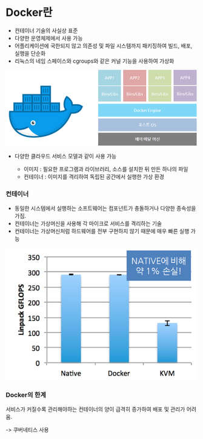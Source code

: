 # Docker란

- 컨테이너 기술의 사실상 표준
- 다양한 운영체제에서 사용 가능
- 어플리케이션에 국한되지 않고 의존성 및 파일 시스템까지 패키징하여 빌드, 배포, 실행을 단순화
- 리눅스의 네임 스페이스와 cgroups와 같은 커널 기능을 사용하여 가상화

![](./docker.png)

* 다양한 클라우드 서비스 모델과 같이 사용 가능

  * 이미지 : 필요한 프로그램과 라이브러리, 소스를 설치한 뒤 만든 하나의 파일
  * 컨테이너 : 이미지를 격리하여 독립된 공간에서 실행한 가상 환경

  

### 컨테이너

* 동일한 시스템에서 실행하는 소프트웨어는 컴포넌트가 충돌하거나 다양한 종속성을 가짐.
* 컨테이너는 가상머신을 사용해 각 마이크로 서비스를 격리하는 기술
* 컨테이너는 가상머신처럼 하드웨어를 전부 구현하지 않기 때문에 매우 빠른 실행 가능

![](./docker성능비교.png)



### Docker의 한계

서비스가 커질수록 관리해야하는 컨테이너의 양이 급격히 증가하여 배포 및 관리가 어려움.

-> 쿠버네티스 사용
